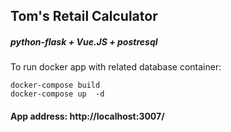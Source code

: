 ## Tom's Retail Calculator
##### python-flask + Vue.JS + postresql

To run docker app with related database container:
```
docker-compose build
docker-compose up  -d
```

#### App address: http://localhost:3007/
